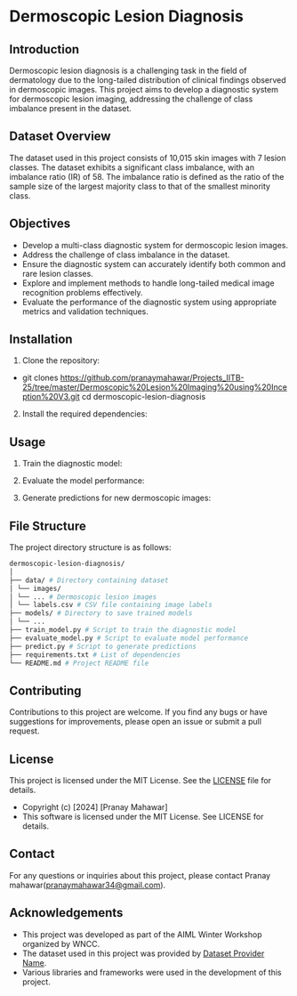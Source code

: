 # Dermoscopic Lesion Diagnosis

## Introduction

Dermoscopic lesion diagnosis is a challenging task in the field of dermatology due to the long-tailed distribution of clinical findings observed in dermoscopic images. This project aims to develop a diagnostic system for dermoscopic lesion imaging, addressing the challenge of class imbalance present in the dataset.

## Dataset Overview

The dataset used in this project consists of 10,015 skin images with 7 lesion classes. The dataset exhibits a significant class imbalance, with an imbalance ratio (IR) of 58. The imbalance ratio is defined as the ratio of the sample size of the largest majority class to that of the smallest minority class.

## Objectives

- Develop a multi-class diagnostic system for dermoscopic lesion images.
- Address the challenge of class imbalance in the dataset.
- Ensure the diagnostic system can accurately identify both common and rare lesion classes.
- Explore and implement methods to handle long-tailed medical image recognition problems effectively.
- Evaluate the performance of the diagnostic system using appropriate metrics and validation techniques.

## Installation

1. Clone the repository:
- git clones https://github.com/pranaymahawar/Projects_IITB-25/tree/master/Dermoscopic%20Lesion%20Imaging%20using%20Inception%20V3.git
cd dermoscopic-lesion-diagnosis

2. Install the required dependencies:

## Usage

1. Train the diagnostic model:

2. Evaluate the model performance:

3. Generate predictions for new dermoscopic images:

## File Structure

The project directory structure is as follows:

 
``` bash 
dermoscopic-lesion-diagnosis/
│
├── data/ # Directory containing dataset
│ └── images/
│ └── ... # Dermoscopic lesion images
│ └── labels.csv # CSV file containing image labels
├── models/ # Directory to save trained models
│ └── ...
├── train_model.py # Script to train the diagnostic model
├── evaluate_model.py # Script to evaluate model performance
├── predict.py # Script to generate predictions
├── requirements.txt # List of dependencies
└── README.md # Project README file
```

## Contributing

Contributions to this project are welcome. If you find any bugs or have suggestions for improvements, please open an issue or submit a pull request.

## License

This project is licensed under the MIT License. See the [LICENSE](LICENSE) file for details.
- Copyright (c) [2024] [Pranay Mahawar]
- This software is licensed under the MIT License. See LICENSE for details.


## Contact

For any questions or inquiries about this project, please contact Pranay mahawar(pranaymahawar34@gmail.com).

## Acknowledgements

- This project was developed as part of the AIML Winter Workshop organized by WNCC.
- The dataset used in this project was provided by [Dataset Provider Name](https://www.kaggle.com/competitions/aiml-general-championship/data).
- Various libraries and frameworks were used in the development of this project.

